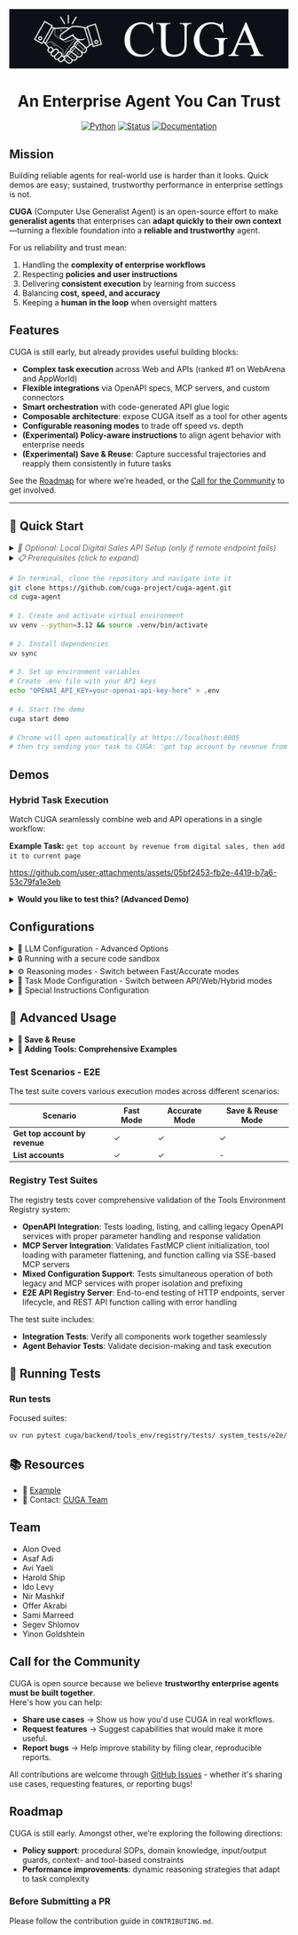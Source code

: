 <picture>
  <source media="(prefers-color-scheme: dark)" srcset="/docs/images/cuga-dark.png">
  <source media="(prefers-color-scheme: light)" srcset="/docs/images/cuga-light.png">
  <img alt="CUGA" src="/docs/images/cuga-dark.png">
</picture>

<div align="center">
  
# An Enterprise Agent You Can Trust
</div> 

<div align="center">

[![Python](https://shields.io/badge/Python-3.12-blue?logo=python&style=for-the-badge)](https://www.python.org/)
[![Status](https://shields.io/badge/Status-Active-success?logo=checkmarx&style=for-the-badge)]()
[![Documentation](https://shields.io/badge/Documentation-Coming%20Soon-orange?logo=gitbook&style=for-the-badge)]()

</div>


## Mission

Building reliable agents for real-world use is harder than it looks. Quick demos are easy; sustained, trustworthy performance in enterprise settings is not.  

**CUGA** (Computer Use Generalist Agent) is an open-source effort to make **generalist agents** that enterprises can **adapt quickly to their own context**—turning a flexible foundation into a **reliable and trustworthy** agent.  

For us reliability and trust mean:    
1. Handling the **complexity of enterprise workflows**  
2. Respecting **policies and user instructions**  
3. Delivering **consistent execution** by learning from success  
4. Balancing **cost, speed, and accuracy**  
5. Keeping a **human in the loop** when oversight matters  

## Features  

CUGA is still early, but already provides useful building blocks:
- **Complex task execution** across Web and APIs (ranked #1 on WebArena and AppWorld)  
- **Flexible integrations** via OpenAPI specs, MCP servers, and custom connectors  
- **Smart orchestration** with code-generated API glue logic  
- **Composable architecture**: expose CUGA itself as a tool for other agents  
- **Configurable reasoning modes** to trade off speed vs. depth  
- **(Experimental) Policy-aware instructions** to align agent behavior with enterprise needs  
- **(Experimental) Save & Reuse**: Capture successful trajectories and reapply them consistently in future tasks 

See the [Roadmap](#roadmap) for where we’re headed, or the [Call for the Community](#call-for-the-community) to get involved.  

---


## 🚀 Quick Start

<details>
<summary><em style="color: #666;">🔧 Optional: Local Digital Sales API Setup (only if remote endpoint fails)</em></summary>

> The demo comes pre-configured with the Digital Sales API → [📖 API Docs](https://digitalsales.19pc1vtv090u.us-east.codeengine.appdomain.cloud/docs)

**Only follow these steps if you encounter issues with the remote Digital Sales endpoint:**

```bash
# Start the Digital Sales API locally on port 8000
uv run digital_sales_openapi

# Then update ./src/cuga/backend/tools_env/registry/config/mcp_servers.yaml to use localhost:
# Change the digital_sales URL from the remote endpoint to:
# http://localhost:8000
```

</details>


<details>
<summary><em style="color: #666;">📋 Prerequisites (click to expand)</em></summary>

- **Python 3.12+** - [Download here](https://www.python.org/downloads/)
- **uv package manager** - [Installation guide](https://docs.astral.sh/uv/getting-started/installation/)

</details>

```bash
# In terminal, clone the repository and navigate into it
git clone https://github.com/cuga-project/cuga-agent.git
cd cuga-agent

# 1. Create and activate virtual environment
uv venv --python=3.12 && source .venv/bin/activate

# 2. Install dependencies
uv sync

# 3. Set up environment variables
# Create .env file with your API keys
echo "OPENAI_API_KEY=your-openai-api-key-here" > .env

# 4. Start the demo
cuga start demo

# Chrome will open automatically at https://localhost:8005
# then try sending your task to CUGA: 'get top account by revenue from digital sales'

```


## Demos

### Hybrid Task Execution

Watch CUGA seamlessly combine web and API operations in a single workflow:

**Example Task:** `get top account by revenue from digital sales, then add it to current page`

https://github.com/user-attachments/assets/05bf2453-fb2e-4419-b7a6-53c79fa1e3eb

<details>
<summary><b>Would you like to test this? (Advanced Demo)</b></summary>

Experience CUGA's hybrid capabilities by combining API calls with web interactions:

### Setup Steps:

1. **Switch to hybrid mode:**
   ```bash
   # Edit ./src/cuga/settings.toml and change:
   mode = 'hybrid'  # under [advanced_features] section
   ```

2. **Start the demo:**
   ```bash
   cuga start demo
   ```

3. **Enable the browser extension:**
   - Click the extension puzzle icon in your browser
   - Toggle the CUGA extension to activate it
   - This will open the CUGA side panel

4. **Open the test application:**
   - Navigate to: [Sales app](https://samimarreed.github.io/sales/)

5. **Try the hybrid task:**
   ```
   get top account by revenue from digital sales then add it to current page
   ```

🎯 **What you'll see:** CUGA will fetch data from the Digital Sales API and then interact with the web page to add the account information directly to the current page - demonstrating seamless API-to-web workflow integration!

</details>

## Configurations

<details>
<summary>🤖 LLM Configuration - Advanced Options</summary>




### Option 1: OpenAI 🌐

**Setup Instructions:**

1. Create an account at [platform.openai.com](https://platform.openai.com)
2. Generate an API key from your [API keys page](https://platform.openai.com/api-keys)
3. Add to your `.env` file:
   ```env
   # OpenAI Configuration
   OPENAI_API_KEY=sk-...your-key-here...
   AGENT_SETTING_CONFIG="settings.openai.toml"
   ```



### Option 2: IBM WatsonX 🔵

**Setup Instructions:**

1. Access [IBM WatsonX](https://www.ibm.com/watsonx)
2. Create a project and get your credentials:
   - Project ID
   - API Key
   - Region/URL
3. Add to your `.env` file:
   ```env
   # WatsonX Configuration
   WATSONX_API_KEY=your-watsonx-api-key
   WATSONX_PROJECT_ID=your-project-id
   WATSONX_URL=https://us-south.ml.cloud.ibm.com  # or your region
   AGENT_SETTING_CONFIG="settings.watsonx.toml"
   ```

### Option 3: Azure

**Setup Instructions:**

1. Add to your `.env` file:
   ```env
    AGENT_SETTING_CONFIG="settings.azure.toml"  # Default config uses ETE
    AZURE_OPENAI_API_KEY="<your azure apikey>"
    AZURE_OPENAI_ENDPOINT="<your azure endpoint>"
    OPENAI_API_VERSION="2024-08-01-preview"
   ```

</details>

<details>
<summary>🔒 Running with a secure code sandbox</summary>

1. Download and install [Rancher Desktop](https://rancherdesktop.io/).

2. If your `./src/cuga/settings.toml` is configured for `accurate` mode (see `./src/cuga/configurations/modes/accurate.toml`), set:
   ```toml
   local_sandbox = false
   ```
   in the `accurate.toml` file.

   If your `./src/cuga/settings.toml` points to a different mode (e.g., `fast` or `custom`), make the same change in the corresponding `<name>.toml` file under `./src/cuga/configurations/modes/`.

3. Test your sandbox setup:
   ```bash
   uv run test_sandbox
   ```
   You should see the output: `('test succeeded\n', {})`

</details>

<details>
<summary>⚙️ Reasoning modes - Switch between Fast/Accurate modes</summary>

## Available Modes under `./src/cuga`

| Mode       | File                                   | Description                         |
| ---------- | -------------------------------------- | ----------------------------------- |
| `fast`     | `./configurations/modes/fast.toml`     | Optimized for speed                 |
| `accurate` | `./configurations/modes/accurate.toml` | Optimized for precision _(default)_ |
| `custom`   | `./configurations/modes/custom.toml`   | User-defined settings               |

## Configuration

```
configurations/
├── modes/fast.toml
├── modes/accurate.toml
└── modes/custom.toml
```

Edit `settings.toml`:

```toml
[features]
cuga_mode = "fast"  # or "accurate" or "custom"
```

**Documentation:** [./docs/flags.html](./docs/flags.html)

</details>

<details>
<summary>🎯 Task Mode Configuration - Switch between API/Web/Hybrid modes</summary>

## Available Task Modes


| Mode     | Description                                                                 |
|----------|-----------------------------------------------------------------------------|
| `api`    | API-only mode - executes API tasks  _(default)_                             |
| `web`    | Web-only mode - executes web tasks using browser extension                  |
| `hybrid` | Hybrid mode - executes both API tasks and web tasks using browser extension |

## How Task Modes Work

### API Mode (`mode = 'api'`)
- Opens tasks in a regular web browser
- Best for API/Tools-focused workflows and testing

### Web Mode (`mode = 'web'`)
- Interface inside a browser extension (available next to browser)
- Optimized for web-specific tasks and interactions
- Direct access to web page content and controls

### Hybrid Mode (`mode = 'hybrid'`)
- Opens inside browser extension like web mode
- Can execute both API/Tools tasks and web page tasks simultaneously
- Starts from configurable URL defined in `demo_mode.start_url`
- Most versatile mode for complex workflows combining web and API operations

## Configuration

Edit `./src/cuga/settings.toml`:

```toml
[demo_mode]
start_url = "https://opensource-demo.orangehrmlive.com/web/index.php/auth/login"  # Starting URL for hybrid mode


[advanced_features]
mode = 'api'  # 'api', 'web', or 'hybrid'
```

</details>

<details>
<summary>📝 Special Instructions Configuration</summary>

## How It Works

Each `.md` file contains specialized instructions that are automatically integrated into the CUGA's internal prompts when that component is active. Simply edit the markdown files to customize behavior for each node type.

**Available instruction sets:** `answer`, `api_planner`, `code_agent`, `plan_controller`, `reflection`, `shortlister`, `task_decomposition`

## Configuration

```
configurations/
└── instructions/
    ├── instructions.toml
    ├── default/
    │   ├── answer.md
    │   ├── api_planner.md
    │   ├── code_agent.md
    │   ├── plan_controller.md
    │   ├── reflection.md
    │   ├── shortlister.md
    │   └── task_decomposition.md
    └── [other instruction sets]/
```

Edit `configurations/instructions/instructions.toml`:

```toml
[instructions]
instruction_set = "default"  # or any instruction set above
```

</details>


## 🔧 Advanced Usage

<details>
<summary><b>💾 Save & Reuse</b></summary>

## Setup

• Change `./src/cuga/settings.toml`: `cuga_mode = "save_reuse_fast"`
• Run: `cuga start demo`

## Demo Steps

• **First run**: `get top account by revenue`

- This is a new flow (first time)
- Wait for task to finish
- Approve to save the workflow
- Provide another example to help generalization of flow e.g. `get top 2 accounts by revenue`

• **Flow now will be saved**:

- May take some time
- Flow will be successfully saved

• **Verify reuse**: `get top 4 accounts by revenue`

- Should run faster using saved workflow

</details>

<details>
<summary><b>🔧 Adding Tools: Comprehensive Examples</b></summary>

CUGA supports three types of tool integrations. Each approach has its own use cases and benefits:

## 📋 **Tool Types Overview**

| Tool Type | Best For | Configuration | Runtime Loading |
|-----------|----------|---------------|-----------------|
| **OpenAPI** | REST APIs, existing services | `mcp_servers.yaml` | ✅ Build |
| **MCP** | Custom protocols, complex integrations | `mcp_servers.yaml` | ✅ Build |
| **LangChain** | Python functions, rapid prototyping | Direct import | ✅ Runtime |


## 📚 **Additional Resources**

- **Tool Registry**: [cuga/backend/tools_env/registry/README.md](cuga/backend/tools_env/registry/README.md)
- **Comprehensive example with different tools + MCP**: [docs/examples/cuga_with_runtime_tools/README.md](Adding Tools)
- **CUGA as MCP**: [docs/examples/cuga_as_mcp/README.md](docs/examples/cuga_as_mcp)

</details>

### Test Scenarios - E2E

The test suite covers various execution modes across different scenarios:

| Scenario                       | Fast Mode | Accurate Mode | Save & Reuse Mode |
| ------------------------------ | --------- | ------------- | ----------------- |
| **Get top account by revenue** | ✓         | ✓             | ✓                 |
| **List accounts**              | ✓         | ✓             | -                 |

### Registry Test Suites

The registry tests cover comprehensive validation of the Tools Environment Registry system:

- **OpenAPI Integration**: Tests loading, listing, and calling legacy OpenAPI services with proper parameter handling and response validation
- **MCP Server Integration**: Validates FastMCP client initialization, tool loading with parameter flattening, and function calling via SSE-based MCP servers
- **Mixed Configuration Support**: Tests simultaneous operation of both legacy and MCP services with proper isolation and prefixing
- **E2E API Registry Server**: End-to-end testing of HTTP endpoints, server lifecycle, and REST API function calling with error handling

The test suite includes:

- **Integration Tests**: Verify all components work together seamlessly
- **Agent Behavior Tests**: Validate decision-making and task execution


## 🧪 Running Tests

### Run tests

Focused suites:

```bash
uv run pytest cuga/backend/tools_env/registry/tests/ system_tests/e2e/ -v
```


## 📚 Resources

- 📖 [Example](./docs/examples)
- 📧 Contact: [CUGA Team](https://forms.office.com/pages/responsepage.aspx?id=V3D2_MlQ1EqY8__KZK3Z6UtMUa14uFNMi1EyUFiZFGRUQklOQThLRjlYMFM2R1dYTk5GVTFMRzNZVi4u&route=shorturl)

## Team 

- Alon Oved
- Asaf Adi
- Avi Yaeli
- Harold Ship
- Ido Levy
- Nir Mashkif
- Offer Akrabi
- Sami Marreed
- Segev Shlomov
- Yinon Goldshtein

## Call for the Community

CUGA is open source because we believe **trustworthy enterprise agents must be built together**.  
Here's how you can help:   

- **Share use cases** → Show us how you'd use CUGA in real workflows.  
- **Request features** → Suggest capabilities that would make it more useful.  
- **Report bugs** → Help improve stability by filing clear, reproducible reports.

All contributions are welcome through [GitHub Issues](../../issues/new/choose) - whether it's sharing use cases, requesting features, or reporting bugs!  

## Roadmap

CUGA is still early. Amongst other, we’re exploring the following directions:  

- **Policy support**: procedural SOPs, domain knowledge, input/output guards, context- and tool-based constraints  
- **Performance improvements**: dynamic reasoning strategies that adapt to task complexity  
  

### Before Submitting a PR

Please follow the contribution guide in `CONTRIBUTING.md`.